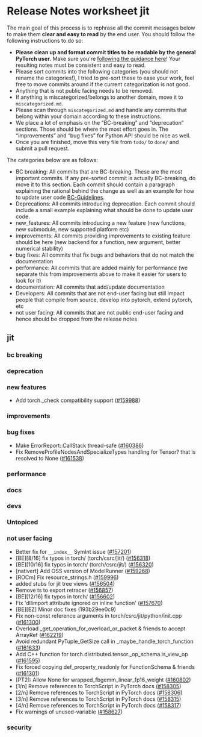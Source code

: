 
# Release Notes worksheet jit

The main goal of this process is to rephrase all the commit messages below to make them **clear and easy to read** by the end user. You should follow the following instructions to do so:

* **Please clean up and format commit titles to be readable by the general PyTorch user.** Make sure you're [following the guidance here](https://docs.google.com/document/d/14OmgGBr1w6gl1VO47GGGdwrIaUNr92DFhQbY_NEk8mQ/edit)! Your resulting notes must be consistent and easy to read.
* Please sort commits into the following categories (you should not rename the categories!), I tried to pre-sort these to ease your work, feel free to move commits around if the current categorization is not good.
* Anything that is not public facing needs to be removed.
* If anything is miscategorized/belongs to another domain, move it to `miscategorized.md`.
* Please scan through `miscategorized.md` and handle any commits that belong within your domain according to these instructions.
* We place a lot of emphasis on the “BC-breaking” and “deprecation” sections. Those should be where the most effort goes in. The “improvements” and “bug fixes” for Python API should be nice as well.
* Once you are finished, move this very file from `todo/` to `done/` and submit a pull request.

The categories below are as follows:

* BC breaking: All commits that are BC-breaking. These are the most important commits. If any pre-sorted commit is actually BC-breaking, do move it to this section. Each commit should contain a paragraph explaining the rational behind the change as well as an example for how to update user code [BC-Guidelines](https://docs.google.com/document/d/14OmgGBr1w6gl1VO47GGGdwrIaUNr92DFhQbY_NEk8mQ/edit#heading=h.a9htwgvvec1m).
* Deprecations: All commits introducing deprecation. Each commit should include a small example explaining what should be done to update user code.
* new_features: All commits introducing a new feature (new functions, new submodule, new supported platform etc)
* improvements: All commits providing improvements to existing feature should be here (new backend for a function, new argument, better numerical stability)
* bug fixes: All commits that fix bugs and behaviors that do not match the documentation
* performance: All commits that are added mainly for performance (we separate this from improvements above to make it easier for users to look for it)
* documentation: All commits that add/update documentation
* Developers: All commits that are not end-user facing but still impact people that compile from source, develop into pytorch, extend pytorch, etc
* not user facing: All commits that are not public end-user facing and hence should be dropped from the release notes

## jit
### bc breaking
### deprecation
### new features
- Add torch.\_check compatibility support ([#159988](https://github.com/pytorch/pytorch/pull/159988))
### improvements
### bug fixes
- Make ErrorReport::CallStack thread-safe ([#160386](https://github.com/pytorch/pytorch/pull/160386))
- Fix RemoveProfileNodesAndSpecializeTypes handling for Tensor? that is resolved to None ([#161538](https://github.com/pytorch/pytorch/pull/161538))
### performance
### docs
### devs
### Untopiced
### not user facing
- Better fix for `__index__` SymInt issue ([#157201](https://github.com/pytorch/pytorch/pull/157201))
- [BE][8/16] fix typos in torch/ (torch/csrc/jit/) ([#156318](https://github.com/pytorch/pytorch/pull/156318))
- [BE][10/16] fix typos in torch/ (torch/csrc/jit/) ([#156320](https://github.com/pytorch/pytorch/pull/156320))
- [nativert] Add OSS version of ModelRunner ([#159268](https://github.com/pytorch/pytorch/pull/159268))
- [ROCm] Fix resource_strings.h ([#159996](https://github.com/pytorch/pytorch/pull/159996))
- added stubs for jit tree views ([#156504](https://github.com/pytorch/pytorch/pull/156504))
- Remove ts to export retracer ([#156857](https://github.com/pytorch/pytorch/pull/156857))
- [BE][12/16] fix typos in torch/ ([#156602](https://github.com/pytorch/pytorch/pull/156602))
- Fix 'dllimport attribute ignored on inline function' ([#157670](https://github.com/pytorch/pytorch/pull/157670))
- [BE][EZ] Minor doc fixes (193b29ee0c9)
- Fix non-const reference arguments in torch/csrc/jit/python/init.cpp ([#161300](https://github.com/pytorch/pytorch/pull/161300))
- Overload _get_operation_for_overload_or_packet & friends to accept ArrayRef ([#162219](https://github.com/pytorch/pytorch/pull/162219))
- Avoid redundant PyTuple_GetSize call in _maybe_handle_torch_function ([#161633](https://github.com/pytorch/pytorch/pull/161633))
- Add C++ function for torch.distributed.tensor._op_schema.is_view_op ([#161595](https://github.com/pytorch/pytorch/pull/161595))
- Fix forced copying def_property_readonly for FunctionSchema & friends ([#161301](https://github.com/pytorch/pytorch/pull/161301))
- [PT2]: Allow None for wrapped_fbgemm_linear_fp16_weight ([#160802](https://github.com/pytorch/pytorch/pull/160802))
- [1/n] Remove references to TorchScript in PyTorch docs ([#158305](https://github.com/pytorch/pytorch/pull/158305))
- [2/n] Remove references to TorchScript in PyTorch docs ([#158306](https://github.com/pytorch/pytorch/pull/158306))
- [3/n] Remove references to TorchScript in PyTorch docs ([#158315](https://github.com/pytorch/pytorch/pull/158315))
- [4/n] Remove references to TorchScript in PyTorch docs ([#158317](https://github.com/pytorch/pytorch/pull/158317))
- Fix warnings of unused-variable ([#158627](https://github.com/pytorch/pytorch/pull/158627))
### security

